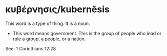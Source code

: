 # κυβέρνησις/kubernēsis
This word is a type of thing. It is a noun.
* This word means government. This is the group of people who lead or rule a group, a people, or a nation.

See: 1 Corinthians 12:28
